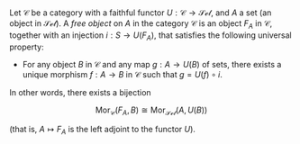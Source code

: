Let $\mathcal{C}$ be a category with a faithful functor $U: \mathcal{C} \to \mathcal{Set}$, and $A$ a set (an object in $\mathcal{Set}$). A *free object* on $A$ in the category $\mathcal{C}$ is an object $F_A$ in $\mathcal{C}$, together with an injection $i: S \to U(F_A)$, that satisfies the following universal property:

- For any object $B$ in $\mathcal{C}$ and any map $g: A \to U(B)$ of sets, there exists a unique morphism $f: A \to B$ in $\mathcal{C}$ such that $g = U(f) \circ i$.

In other words, there exists a bijection

$$
\mathrm{Mor}_{\mathcal{C}}(F_A, B) \cong \mathrm{Mor}_{\mathcal{Set}}(A, U(B))
$$

(that is, $A \mapsto F_A$ is the left adjoint to the functor $U$).
